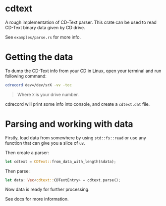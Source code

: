 # cdtext

A rough implementation of CD-Text parser. This crate can be used to read CD-Text binary data given by CD drive.

See `examples/parse.rs` for more info.

# Getting the data

To dump the CD-Text info from your CD in Linux, open your terminal and run following command:

```bash
cdrecord dev=/dev/srX -vv -toc
```

> Where `X` is your drive number.

cdrecord will print some info into console, and create a `cdtext.dat` file.

# Parsing and working with data

Firstly, load data from somewhere by using `std::fs::read` or use any function that can give you a slice of `u8`.

Then create a parser:

```rust
let cdtext = CDText::from_data_with_length(&data);
```

Then parse:

```rust
let data: Vec<cdtext::CDTextEntry> = cdtext.parse();
```

Now data is ready for further processing.

See docs for more information.